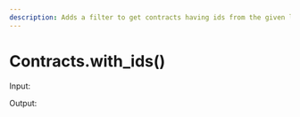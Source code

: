 ```yaml
---
description: Adds a filter to get contracts having ids from the given list.
---
```


# Contracts.with\_ids()

Input:



Output:
